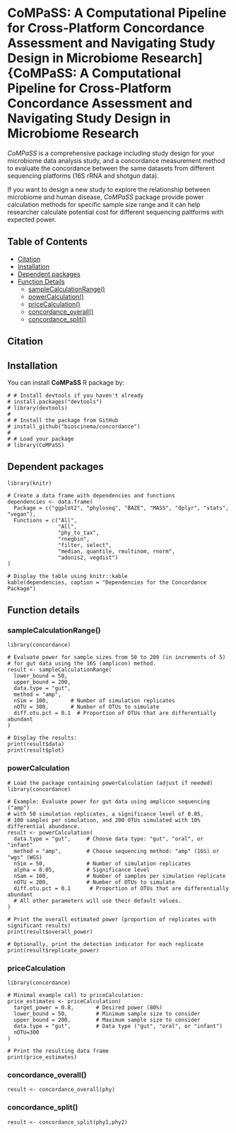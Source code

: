 # CoMPaSS: A Computational Pipeline for Cross-Platform Concordance Assessment and Navigating Study Design in Microbiome Research]{CoMPaSS: A Computational Pipeline for Cross-Platform Concordance Assessment and Navigating Study Design in Microbiome Research

*CoMPaSS* is a comprehensive package including study design for your microbiome data analysis study, and a concordance measurement method to evaluate the concordance between the same datasets from different sequencing platforms (16S rRNA and shotgun data).

If you want to design a new study to explore the relationship between microbiome and human disease, *CoMPaSS* package provide power calculation methods for specific sample size range and it can help researcher calculate potential cost for different sequencing paltforms with expected power.

## Table of Contents

-   [Citation](#citation)
-   [Installation](#installation)
-   [Dependent packages](#dependencies)
-   [Function Details](#function-details)
    -   [sampleCalculationRange()](#sample-calculation)
    -   [powerCalculation()](#power-calculation)
    -   [priceCalculation()](#price-calculation)
    -   [concordance_overall()](#concordance-overall)
    -   [concordance_split()](#concordance_split)

## Citation

## Installation

You can install **CoMPaSS** R package by:

```{r}
# # Install devtools if you haven't already
# install.packages("devtools")
# library(devtools)
# 
# # Install the package from GitHub
# install_github("bioscinema/concordance")
# 
# # Load your package
# library(CoMPaSS)
```

## Dependent packages

```{r}
library(knitr)

# Create a data frame with dependencies and functions
dependencies <- data.frame(
  Package = c("ggplot2", "phyloseq", "BAZE", "MASS", "dplyr", "stats", "vegan"),
  Functions = c("All",
                "All",
                "phy_to_tax",
                "rnegbin",
                "filter, select",
                "median, quantile, rmultinom, rnorm",
                "adonis2, vegdist")
)

# Display the table using knitr::kable
kable(dependencies, caption = "Dependencies for the Concordance Package")

```

## Function details

### sampleCalculationRange()

```{r sampleCalculationRange sample,echo=TRUE, eval=FALSE}
library(concordance)

# Evaluate power for sample sizes from 50 to 200 (in increments of 5)
# for gut data using the 16S (amplicon) method.
result <- sampleCalculationRange(
  lower_bound = 50,
  upper_bound = 200,
  data.type = "gut",
  method = "amp",
  nSim = 100,       # Number of simulation replicates
  nOTU = 300,       # Number of OTUs to simulate
  diff.otu.pct = 0.1  # Proportion of OTUs that are differentially abundant
)

# Display the results:
print(result$data)
print(result$plot)

```

### powerCalculation

```{r}
# Load the package containing powerCalculation (adjust if needed)
library(concordance)

# Example: Evaluate power for gut data using amplicon sequencing ("amp")
# with 50 simulation replicates, a significance level of 0.05,
# 100 samples per simulation, and 200 OTUs simulated with 10% differential abundance.
result <- powerCalculation(
  data.type = "gut",     # Choose data type: "gut", "oral", or "infant"
  method = "amp",        # Choose sequencing method: "amp" (16S) or "wgs" (WGS)
  nSim = 50,             # Number of simulation replicates
  alpha = 0.05,          # Significance level
  nSam = 100,            # Number of samples per simulation replicate
  nOTU = 200,            # Number of OTUs to simulate
  diff.otu.pct = 0.1      # Proportion of OTUs that are differentially abundant
  # All other parameters will use their default values.
)

# Print the overall estimated power (proportion of replicates with significant results)
print(result$overall_power)

# Optionally, print the detection indicator for each replicate
print(result$replicate_power)
```

### priceCalculation

```{r}
library(concordance)

# Minimal example call to priceCalculation:
price_estimates <- priceCalculation(
  target_power = 0.8,       # Desired power (80%)
  lower_bound = 50,         # Minimum sample size to consider
  upper_bound = 200,        # Maximum sample size to consider
  data.type = "gut",        # Data type ("gut", "oral", or "infant")
  nOTU=300
)

# Print the resulting data frame
print(price_estimates)

```


### concordance_overall()
```{r}
result <- concordance_overall(phy)
```

### concordance_split()
```{r}
result <- concordance_split(phy1,phy2)
```
